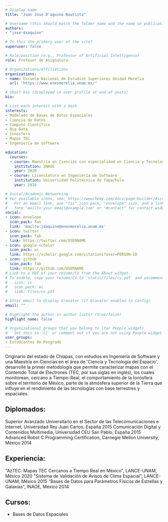 ```yaml
---
# Display name
title: "Juan José D'aquino Bautista"

# Username (this should match the folder name and the name on publications)
authors:
- "jose-dxaquino"

# Is this the primary user of the site?
superuser: false

# Role/position (e.g., Professor of Artificial Intelligence)
role: Profesor de Asignatura

# Organizations/Affiliations
organizations:
- name: Escuela Nacional de Estudios Superiores Unidad Morelia
  url: "https://www.enesmorelia.unam.mx/"

# Short bio (displayed in user profile at end of posts)
bio: 

# List each interest with a dash
interests:
- Modelado de Bases de Datos Espaciales
- Ciencia de Datos
- Computo Científico
- Big Data
- Ionósfera
- Mapas TEC
- Ingeniería de Software

education:
  courses:
  - course: Maestría en Ciencias con especialidad en Ciencia y Tecnología del Espacio
    institution: INAOE
    year: 2020
  - course: Licenciatura en Ingeniería de Software
    institution: Universidad Politécnica de Tapachula
    year: 2016

# Social/Academic Networking
# For available icons, see: https://wowchemy.com/docs/page-builder/#icons
#   For an email link, use "fas" icon pack, "envelope" icon, and a link in the
#   form "mailto:your-email@example.com" or "#contact" for contact widget.
social:
- icon: envelope
  icon_pack: fas
  link: 'mailto:jdaquino@enesmorelia.unam.mx'
- icon: twitter
  icon_pack: fab
  link: https://twitter.com/USERNAME
- icon: google-scholar
  icon_pack: ai
  link: https://scholar.google.com/citations?user=PERSON-ID
- icon: github
  icon_pack: fab
  link: https://github.com/USERNAME
# Link to a PDF of your resume/CV from the About widget.
# To enable, copy your resume/CV to `static/files/cv.pdf` and uncomment the lines below.
# - icon: cv
#   icon_pack: ai
#   link: files/cv.pdf

# Enter email to display Gravatar (if Gravatar enabled in Config)
email: ""

# Highlight the author in author lists? (true/false)
highlight_name: false

# Organizational groups that you belong to (for People widget)
#   Set this to `[]` or comment out if you are not using People widget.
user_groups:
- Estudiantes de Posgrado
---
```


Originario del estado de Chiapas, con estudios en Ingeniería de Software y una Maestría en Ciencias en el área de 'Ciencia y Tecnología del Espacio', desarrollé la primer metodología que permite caracterizar mapas con el Contenido Total de Electrones (TEC, por sus siglas en inglés), los cuales monitorean, cercano a Tiempo-Real, el comportamiento de la Ionósfera sobre el territorio de México, parte de la atmósfera superior de la Tierra que influye en el rendimiento de las tecnologías con base terrestres y espaciales.

## Diplomados:
Superior Avanzado Universitario en el Sector de las Telecomunicaciones e Internet, Universidad Rey Juan Carlos, España 2015
Comunicación Digital y Contenidos Multimedia, Universidad CEU San Pablo, España 2015
Advanced Robot C Programming Certification, Carnegie Mellon University, México 2014

## Experiencia:
"AzTEC: Mapas TEC Cercanos a Tiempo Real en México", LANCE-UNAM, México 2020
"Sistema de Validación de Avisos de Clima Espacial", LANCE-UNAM, México 2015
"Bases de Datos para Parámetros Físicos de Estrellas y Galaxias", INAOE, México 2014

## Cursos:
- Bases de Datos Espaciales